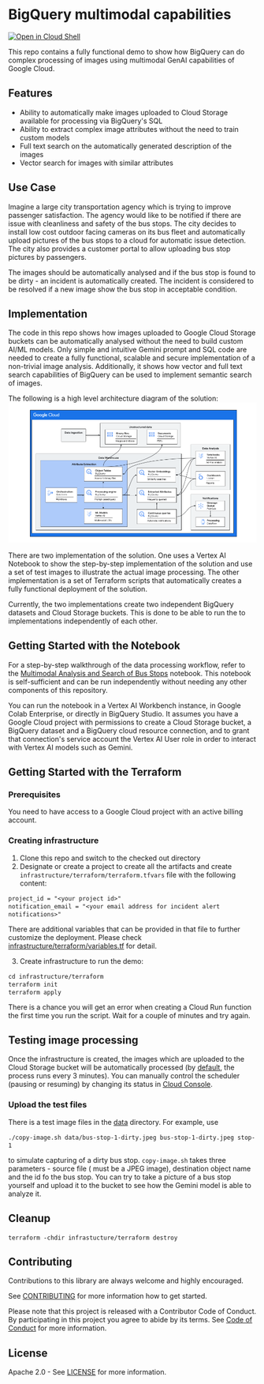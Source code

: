 # BigQuery multimodal capabilities

[![Open in Cloud Shell](https://gstatic.com/cloudssh/images/open-btn.svg)](https://ssh.cloud.google.com/cloudshell/editor?cloudshell_git_repo=GITHUB_URL)

This repo contains a fully functional demo to show how BigQuery can do complex processing of images
using multimodal GenAI capabilities of Google Cloud.

## Features

* Ability to automatically make images uploaded to Cloud Storage available for processing via
  BigQuery's SQL
* Ability to extract complex image attributes without the need to train custom models
* Full text search on the automatically generated description of the images
* Vector search for images with similar attributes

## Use Case

Imagine a large city transportation agency which is trying to improve passenger satisfaction. The
agency would like to be notified if there are issue with cleanliness and safety of the
bus stops. The city decides to install low cost outdoor facing cameras on its bus fleet and
automatically upload pictures of the bus stops to a cloud for automatic issue detection. The city
also provides a customer portal to allow uploading bus stop pictures by passengers.

The images should be automatically analysed and if the bus stop is found to be dirty - an incident
is automatically created. The incident is considered to be resolved if a new image show the bus stop
in acceptable condition.

## Implementation

The code in this repo shows how images uploaded to Google Cloud Storage buckets can be
automatically analysed without the need to build custom AI/ML models. Only simple and
intuitive Gemini prompt and SQL code are needed to create a fully functional, scalable and secure
implementation of a non-trivial image analysis. Additionally, it shows how vector and full text
search capabilities of BigQuery can be used to implement semantic search of images.

The following is a high level architecture diagram of the solution:
![Architecture Diagram](docs/architecture.png)

There are two implementation of the solution. One uses a Vertex AI Notebook to show the step-by-step
implementation of the solution and use a set of test images to illustrate the actual image
processing. The other implementation is a set of Terraform scripts that automatically creates a
fully functional deployment of the solution.

Currently, the two implementations create two independent BigQuery datasets and Cloud Storage
buckets. This is done to be able to run the to implementations independently of each other.

## Getting Started with the Notebook

For a step-by-step walkthrough of the data processing workflow, refer to the [Multimodal Analysis and Search of Bus Stops](./notebooks/multimodal_analysis_search.ipynb) notebook. This notebook is self-sufficient and can be run independently without needing any other components of this repository.

You can run the notebook in a Vertex AI Workbench instance, in Google Colab Enterprise, or directly in BigQuery Studio. It assumes you have a Google Cloud project with permissions to create a Cloud Storage bucket, a BigQuery dataset and a BigQuery cloud resource connection, and to grant that connection's service account the Vertex AI User role in order to interact with Vertex AI models such as Gemini.

## Getting Started with the Terraform

### Prerequisites

You need to have access to a Google Cloud project with an active billing account.

### Creating infrastructure

1. Clone this repo and switch to the checked out directory
2. Designate or create a project to create all the artifacts and
   create `infrastructure/terraform/terraform.tfvars` file with
   the following content:

```text
project_id = "<your project id>"
notification_email = "<your email address for incident alert notifications>"
```

There are additional variables that can be provided in that file to further customize the
deployment.
Please check [infrastructure/terraform/variables.tf](infrastructure/terraform/variables.tf) for
detail.

3. Create infrastructure to run the demo:

```shell
cd infrastructure/terraform
terraform init
terraform apply
```

There is a chance you will get an error when creating a Cloud Run function the first time you run
the script. Wait for a couple of minutes and try again.

## Testing image processing

Once the infrastructure is created, the images which are uploaded to the Cloud Storage bucket will
be
automatically processed (by [default](infrastructure/terraform/variables.tf), the process runs every
3 minutes).
You can manually control the scheduler (pausing or resuming) by changing its status
in [Cloud Console](https://console.cloud.google.com/cloudscheduler).

### Upload the test files

There is a test image files in the [data](data) directory. For example, use

```shell
./copy-image.sh data/bus-stop-1-dirty.jpeg bus-stop-1-dirty.jpeg stop-1
```

to simulate capturing of a dirty bus stop. `copy-image.sh` takes three parameters - source file (
must be a JPEG image), destination object name and the id fo the bus stop. You can try to take a
picture of a bus stop yourself and upload it to the bucket to see how the Gemini model is able to
analyze it.

[//]: # (## Analysis)

[//]: # ()
[//]: # (### Vector search analysis)

[//]: # ()
[//]: # (#### Finding recent images with broken glass)

[//]: # ([//]: # TODO&#40;&#41;)

[//]: # ()
[//]: # (### Full text search)

[//]: # ([//]: # TODO&#40;&#41;)

## Cleanup

```shell
terraform -chdir infrastucture/terraform destroy 
```

## Contributing

Contributions to this library are always welcome and highly encouraged.

See [CONTRIBUTING](CONTRIBUTING.md) for more information how to get started.

Please note that this project is released with a Contributor Code of Conduct. By participating in
this project you agree to abide by its terms. See [Code of Conduct](CODE_OF_CONDUCT.md) for more
information.

## License

Apache 2.0 - See [LICENSE](LICENSE) for more information.